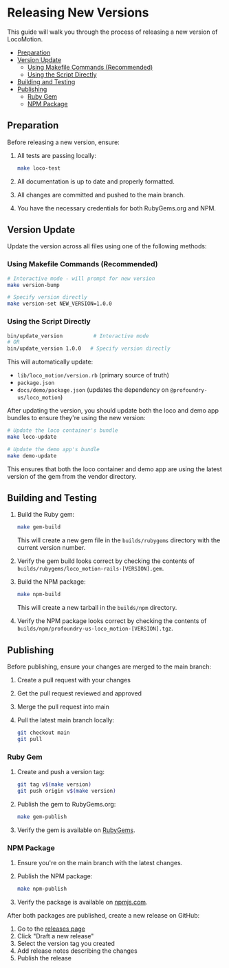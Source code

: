 <!-- omit from toc -->
# Releasing New Versions

This guide will walk you through the process of releasing a new version of
LocoMotion.

- [Preparation](#preparation)
- [Version Update](#version-update)
  - [Using Makefile Commands (Recommended)](#using-makefile-commands-recommended)
  - [Using the Script Directly](#using-the-script-directly)
- [Building and Testing](#building-and-testing)
- [Publishing](#publishing)
  - [Ruby Gem](#ruby-gem)
  - [NPM Package](#npm-package)

## Preparation

Before releasing a new version, ensure:

1. All tests are passing locally:

   ```bash
   make loco-test
   ```

2. All documentation is up to date and properly formatted.
3. All changes are committed and pushed to the main branch.
4. You have the necessary credentials for both RubyGems.org and NPM.

## Version Update

Update the version across all files using one of the following methods:

### Using Makefile Commands (Recommended)

```bash
# Interactive mode - will prompt for new version
make version-bump

# Specify version directly
make version-set NEW_VERSION=1.0.0
```

### Using the Script Directly

```bash
bin/update_version          # Interactive mode
# OR
bin/update_version 1.0.0   # Specify version directly
```

This will automatically update:

- `lib/loco_motion/version.rb` (primary source of truth)
- `package.json`
- `docs/demo/package.json` (updates the dependency on `@profoundry-us/loco_motion`)

After updating the version, you should update both the loco and demo app bundles to ensure they're using the new version:

```bash
# Update the loco container's bundle
make loco-update

# Update the demo app's bundle
make demo-update
```

This ensures that both the loco container and demo app are using the latest version of the gem from the vendor directory.

## Building and Testing

1. Build the Ruby gem:

   ```bash
   make gem-build
   ```

   This will create a new gem file in the `builds/rubygems` directory with the
   current version number.

2. Verify the gem build looks correct by checking the contents of
   `builds/rubygems/loco_motion-rails-[VERSION].gem`.

3. Build the NPM package:

   ```bash
   make npm-build
   ```

   This will create a new tarball in the `builds/npm` directory.

4. Verify the NPM package looks correct by checking the contents of
   `builds/npm/profoundry-us-loco_motion-[VERSION].tgz`.

## Publishing

Before publishing, ensure your changes are merged to the main branch:

1. Create a pull request with your changes
2. Get the pull request reviewed and approved
3. Merge the pull request into main
4. Pull the latest main branch locally:

   ```bash
   git checkout main
   git pull
   ```

### Ruby Gem

1. Create and push a version tag:

   ```bash
   git tag v$(make version)
   git push origin v$(make version)
   ```

2. Publish the gem to RubyGems.org:

   ```bash
   make gem-publish
   ```

3. Verify the gem is available on [RubyGems][rubygems].

### NPM Package

1. Ensure you're on the main branch with the latest changes.

2. Publish the NPM package:

   ```bash
   make npm-publish
   ```

3. Verify the package is available on [npmjs.com][npm].

After both packages are published, create a new release on GitHub:

1. Go to the [releases page][github-releases]
2. Click "Draft a new release"
3. Select the version tag you created
4. Add release notes describing the changes
5. Publish the release

[rubygems]: https://rubygems.org/gems/loco_motion-rails
[npm]: https://www.npmjs.com/package/@profoundry/loco_motion
[github-releases]: https://github.com/profoundry-us/loco_motion/releases
